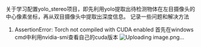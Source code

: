 关于学习配置yolo_stereo项目，即先利用yolo提取出待检测物体在左目摄像头的中心像素坐标，再从双目摄像头中提取出深度信息。
记录一些问题和解决方法

1. AssertionError: Torch not compiled with CUDA enabled
首先在windows cmd中利用nvidia-smi查看自己的cuda版本
![Uploading image.png…]()
